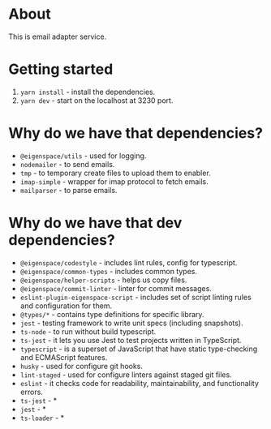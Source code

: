 # About

This is email adapter service.

# Getting started

1. `yarn install` - install the dependencies.
2. `yarn dev` - start on the localhost at 3230 port.

# Why do we have that dependencies?

* `@eigenspace/utils` - used for logging.
* `nodemailer` - to send emails.
* `tmp` - to temporary create files to upload them to enabler.
* `imap-simple` - wrapper for imap protocol to fetch emails.
* `mailparser` - to parse emails.

# Why do we have that dev dependencies?

* `@eigenspace/codestyle` - includes lint rules, config for typescript.
* `@eigenspace/common-types` - includes common types.
* `@eigenspace/helper-scripts` - helps us copy files.
* `@eigenspace/commit-linter` - linter for commit messages.
* `eslint-plugin-eigenspace-script` - includes set of script linting rules and configuration for them.
* `@types/*` - contains type definitions for specific library.
* `jest` - testing framework to write unit specs (including snapshots).
* `ts-node` - to run without build typescript.
* `ts-jest` - it lets you use Jest to test projects written in TypeScript.
* `typescript` - is a superset of JavaScript that have static type-checking and ECMAScript features.
* `husky` - used for configure git hooks.
* `lint-staged` - used for configure linters against staged git files.
* `eslint` - it checks code for readability, maintainability, and functionality errors.
* `ts-jest` - *
* `jest` - *
* `ts-loader` - *
